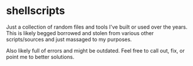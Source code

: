 # shellscripts

Just a collection of random files and tools I've built or used over the years. 
This is likely begged borrowed and stolen from various other scripts/sources and just massaged to my purposes. 

Also likely full of errors and might be outdated. Feel free to call out, fix, or point me to better solutions. 
